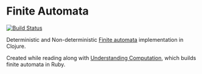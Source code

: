 # Finite Automata

[![Build Status](https://www.travis-ci.com/mjftw/automata.finite.svg?branch=master)](https://www.travis-ci.com/mjftw/automata.finite)

Deterministic and Non-deterministic [Finite automata](https://en.wikipedia.org/wiki/Finite-state_machine) implementation in Clojure.

Created while reading along with [Understanding Computation](https://computationbook.com/), which builds finite automata in Ruby.
